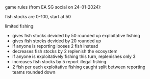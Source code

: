 game rules (from EA SG social on 24-01-2024):

fish stocks are 0-100, start at 50

limited fishing
- gives fish stocks devided by 50 rounded up
exploitative fishing
- gives fish stocks devided by 20 rounded up
- if anyone is reporting looses 2 fish instead
- decreases fish stocks by 2
replenish the ecosystem
- if anyone is exploitatively fishing this turn, replenishes only 3
- increases fish stocks by 5
report illegal fishing
- 2 fish per each exploitative fishing caught split between reporting teams rounded down
